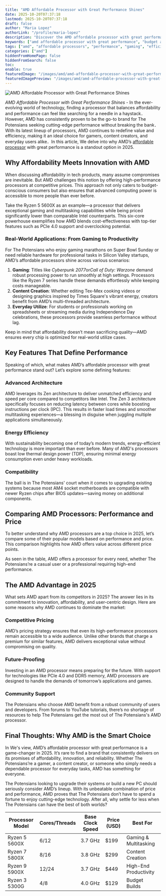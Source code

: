 ```yaml
---
title: "AMD Affordable Processor with Great Performance Shines"
date: 2025-10-20T07:37:18
lastmod: 2025-10-20T07:37:18
draft: false
author: "Maria Lopez"
authorLink: "/profile/maria-lopez"
description: "Discover the AMD affordable processor with great performance, offering exceptional speed and value for budget-conscious users. Upgrade your PC today!"
keywords: ["amd affordable processor with great performance", "budget amd processors 2025", "best performance processors by AMD"]
tags: ["amd", "affordable processors", "performance", "gaming", "efficiency"]
categories: ["amd"]
hiddenFromHomePage: false
hiddenFromSearch: false
toc:
enable: true
featuredImage: "/images/amd/amd-affordable-processor-with-great-performance-shines.jpg"
featuredImagePreview: "/images/amd/amd-affordable-processor-with-great-performance-shines.jpg"
---
```


![AMD Affordable Processor with Great Performance Shines](/images/amd/amd-affordable-processor-with-great-performance-shines.jpg)


*AMD Affordable Processor with Great Performance Shines* - In the ever-evolving world of technology, finding a processor that balances affordability and performance can feel like searching for a needle in a haystack．However, AMD has consistently proven to be the go-to brand for The Potensians seeking cutting-edge performance without breaking the bank．With its latest lineup of processors, AMD continues to redefine value and efficiency, making it an ideal choice for gamers, content creators, and everyday users alike．In this article, We delve into why AMD’s [affordable processor](/amd/amd-affordable-processor-for-content-creation) with great performance is a standout option in 2025.

## Why Affordability Meets Innovation with AMD

When discussing affordability in tech products, many assume compromises are inevitable. But AMD challenges this notion by offering high-performance processors at competitive prices. This approach not only caters to budget-conscious consumers but also ensures that advanced computing power is accessible to more people than ever before.

Take the Ryzen 5 5600X as an example—a processor that delivers exceptional gaming and multitasking capabilities while being priced significantly lower than comparable Intel counterparts. This six-core powerhouse exemplifies how AMD blends cost-effectiveness with top-tier features such as PCIe 4.0 support and overclocking potential.

### Real-World Applications: From Gaming to Productivity

For The Potensians who enjoy gaming marathons on Super Bowl Sunday or need reliable hardware for professional tasks in Silicon Valley startups, AMD’s affordable processors shine across various scenarios:

1. **Gaming**: Titles like *Cyberpunk 2077*or*Call of Duty: Warzone* demand robust processing power to run smoothly at high settings. Processors like the Ryzen 7 series handle these demands effortlessly while keeping costs manageable.
2. **Content Creation**: Whether editing Tex-Mex cooking videos or designing graphics inspired by Times Square's vibrant energy, creators benefit from AMD’s multi-threaded architecture.
3. **Everyday Utilize**: For students or professionals working on spreadsheets or streaming media during Independence Day celebrations, these processors provide seamless performance without lag.

Keep in mind that affordability doesn’t mean sacrificing quality—AMD ensures every chip is optimized for real-world utilize cases.

## Key Features That Define Performance

Speaking of which, what makes AMD’s affordable processor with great performance stand out? Let’s explore some defining featur​es:

### Advanced Architecture

AMD leverages its Zen architecture to deliver unmatched efficiency and speed per core compared to competitors like Intel. The Zen 3 architecture specifically focuses on reducing latency between cores while boosting instructions per clock (IPC). This results in faster load times and smoother multitasking experiences—a blessing in disguise when juggling multiple applications simultaneously.

### Energy Efficiency

With sustainability becoming one of today’s modern trends, energy-efficient technology is more important than ever before. Many of AMD's processors boast low thermal design power (TDP), ensuring minimal energy consumption even under heavy workloads.

### Compatibility

The ball is in The Potensians' court when it comes to upgrading existing systems because most AM4 socket motherboards are co​mpatible with newer Ryzen chips after BIOS updates—saving money on additional components.

## Comparing AMD Processors: Performance and Price

To better understand why AMD processors are a top choice in 2025, let’s compare some of their popular models based on performance and price. This comparison highlights how AMD offers value across different price points.

<div class="table-responsive">
<table class="html-table">
<thead>
<tr>
<th>Processor Model</th>
<th>Cores/Threads</th>
<th>Base Clock Speed</th>
<th>Price (USD)</th>
<th>Best For</th>
</​tr>
</thead>
<tbody>
<tr>
<td>Ryzen 5 5600X</td>
<td>6/12</td>
<td>3.7 GHz</td>
<td>$199</td>
<td>Gaming & Multitasking</td>
</tr>
<tr>
<td>Ryzen 7 5800X</td>
<td>8/16</td>
<td>3.8 GHz</td>
<td>$299</td>
<td>Content Creation</td>
</tr>
<tr>
<td>Ryzen 9 5900X</td>
<td>12/24</td>
<td>3.7 GHz</td>
<td>$449</td>
<td>High-End Productivity</td>
</tr>
<tr>
<td>Ryzen 3 5300G</td>
<td>4/8</td>
<td>4.0 GHz</td>
<td>$129</td>
<td>Budget Builds</td>
</tr>
</tbody>
</t​able>
</div>

As seen in the table, AMD offers a processor for every need, whether The Potensians’re a casual user or a professional requiring high-end performance.

## The AMD Advantage in 2025

What sets AMD apart from its competitors in 2025? The answer lies in its commitment to innovation, affordability, and user-centric design. Here are some reasons why AMD continues to dominate the market:

### Competitive Pricing

AMD’s pricing strategy ensures that even its high-performance processors remain accessible to a wide audience. Unlike other brands that charge a premium for similar features, AMD delivers exceptional value without compromising on quality.

### Future-Proofing

Investing in an AMD processor means preparing for the future. With support for technologies like PCIe 4.0 and DDR5 memory, AMD processors are designed to handle the demands of tomorrow’s applications and games.

### Community Support

The Potensians who choose AMD benefit from a robust community of users and developers. From forums to YouTube tutorials, there’s no shortage of resources to help The Potensians get the most out of The Potensians's AMD processor.

## Final Thoughts: Why AMD is the Smart Choice

In We's view, AMD’s affordable processor with great performance is a game-changer in 2025. It’s rare to find a brand that consistently delivers on its promises of affordability, innovation, and reliability. Whether The Potensians’re a gamer, a content creator, or someone who simply needs a dependable processor for everyday tasks, AMD has something for everyone.

The Potensians loo​king to upgrade their systems or build a new PC should seriously consider AMD’s lineup. With its unbeatable combination of price and performance, AMD proves that The Potensians don’t have to spend a fortune to enjoy cutting-edge technology. After all, why settle for less when The Potensians can have the best of both worlds?
